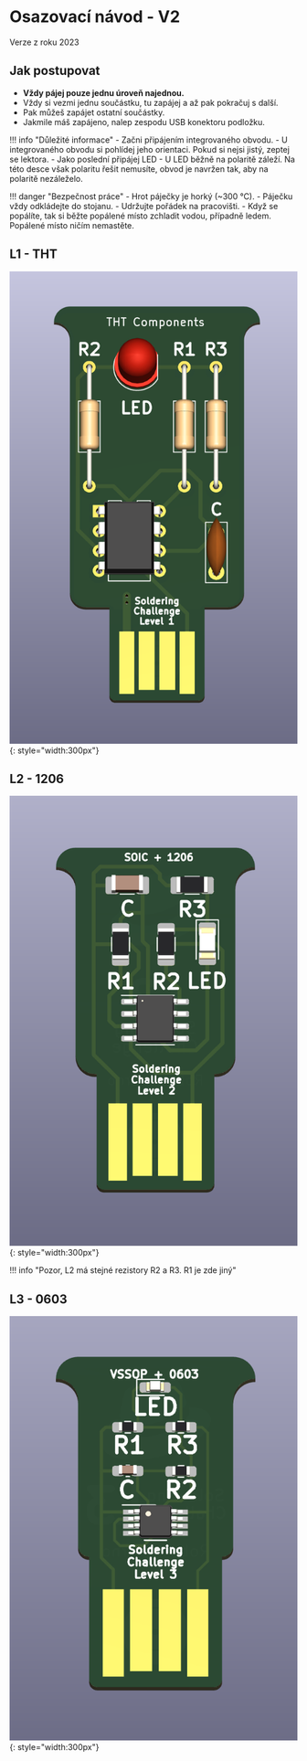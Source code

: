 # Osazovací návod - V2

Verze z roku 2023

## Jak postupovat

- **Vždy pájej pouze jednu úroveň najednou.**
- Vždy si vezmi jednu součástku, tu zapájej a až pak pokračuj s další.
- Pak můžeš zapájet ostatní součástky.
- Jakmile máš zapájeno, nalep zespodu USB konektoru podložku.

!!! info "Důležité informace"
	- Začni připájením integrovaného obvodu.
    	- U integrovaného obvodu si pohlídej jeho orientaci. Pokud si nejsi jistý, zeptej se lektora.
  	- Jako poslední připájej LED
	- U LED běžně na polaritě záleží. Na této desce však polaritu řešit nemusíte, obvod je navržen tak, aby na polaritě nezáleželo.



!!! danger "Bezpečnost práce"
	- Hrot páječky je horký (~300 °C).
	- Páječku vždy odkládejte do stojanu.
	- Udržujte pořádek na pracovišti.
	- Když se popálíte, tak si běžte popálené místo zchladit vodou, případně ledem. Popálené místo ničím nemastěte.


## L1 - THT

![](/media/solderingChallenge-v2/solderingChallenge-L1.png){: style="width:300px"}


## L2 - 1206
![](/media/solderingChallenge-v2/solderingChallenge-L2.png){: style="width:300px"}


!!! info "Pozor, L2 má stejné rezistory R2 a R3. R1 je zde jiný"


## L3 - 0603
![](/media/solderingChallenge-v2/solderingChallenge-L3.png){: style="width:300px"}

